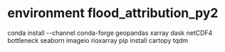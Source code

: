 # environment flood_attribution_py2
conda install --channel conda-forge geopandas xarray dask netCDF4 bottleneck seaborn imageio rioxarray
pip install cartopy tqdm